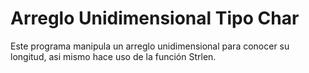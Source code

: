 # Arreglo Unidimensional Tipo Char
Este programa manipula un arreglo unidimensional para conocer su longitud, asi mismo hace uso de la función Strlen.
